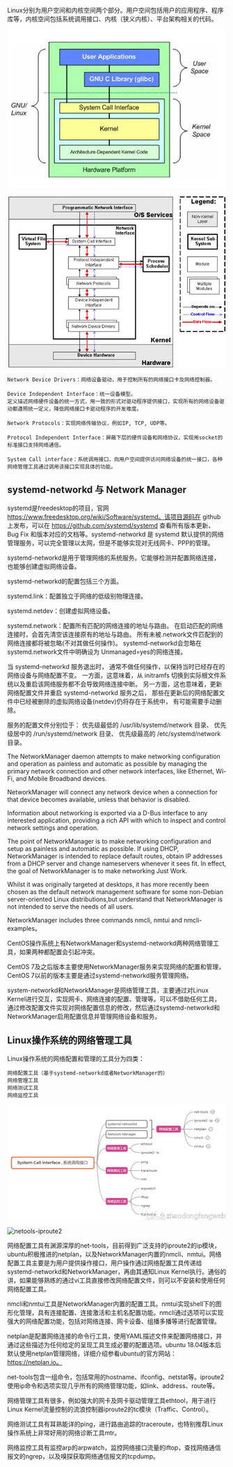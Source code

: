 Linux分别为用户空间和内核空间两个部分。用户空间包括用户的应用程序、程序库等，内核空间包括系统调用接口、内核（狭义内核）、平台架构相关的代码。

![KernelFrameWork](rc/KernelSpace.webp)

![NetWorkStack](rc/NetWorkStack.webp)

	Network Device Drivers：网络设备驱动，用于控制所有的网络接口卡及网络控制器。

	Device Independent Interface：统一设备模型。
	定义描述网络硬件设备的统一方式，用一致的形式对驱动程序提供接口，实现所有的网络设备驱动都遵照统一定义，降低网络接口卡驱动程序的开发难度。

	Network Protocols：实现网络传输协议，例如IP, TCP, UDP等。

	Protocol Independent Interface：屏蔽下层的硬件设备和网络协议，实现用socket的标准接口支持网络通信。

	System Call interface：系统调用接口，向用户空间提供访问网络设备的统一接口，各种网络管理工具通过调用该接口实现具体的功能。



## systemd-networkd 与 Network Manager

systemd是freedesktop的项目，官网 https://www.freedesktop.org/wiki/Software/systemd。该项目源码在 github 上发布，可以在 https://github.com/systemd/systemd 查看所有版本更新、 Bug Fix 和版本对应的文档等。systemd-networkd 是 systemd 默认提供的网络管理服务，可以完全管理以太网，但是不能够实现对无线网卡、PPP的管理。

systemd-networkd是用于管理网络的系统服务。它能够检测并配置网络连接， 也能够创建虚拟网络设备。

systemd-networkd的配置包括三个方面。

systemd.link：配置独立于网络的低级别物理连接。

systemd.netdev：创建虚拟网络设备。

systemd.network：配置所有匹配的网络连接的地址与路由。 在启动匹配的网络连接时，会首先清空该连接原有的地址与路由。 所有未被.network文件匹配到的网络连接都将被忽略(不对其做任何操作)。 systemd-networkd会忽略在 systemd.network文件中明确设为 Unmanaged=yes的网络连接。

当 systemd-networkd 服务退出时， 通常不做任何操作，以保持当时已经存在的网络设备与网络配置不变。 一方面，这意味着，从 initramfs 切换到实际根文件系统以及重启该网络服务都不会导致网络连接中断。 另一方面，这也意味着，更新网络配置文件并重启 systemd-networkd 服务之后， 那些在更新后的网络配置文件中已经被删除的虚拟网络设备(netdev)仍将存在于系统中， 有可能需要手动删除。

服务的配置文件分别位于： 优先级最低的 /usr/lib/systemd/network 目录、 优先级居中的 /run/systemd/network 目录、 优先级最高的 /etc/systemd/network 目录。


The NetworkManager daemon attempts to make networking configuration and operation as painless and automatic as possible by managing the primary network connection and other network interfaces, like Ethernet, Wi-Fi, and Mobile Broadband devices.

NetworkManager will connect any network device when a connection for that device becomes available, unless that behavior is disabled.

Information about networking is exported via a D-Bus interface to any interested application, providing a rich API with which to inspect and control network settings and operation.

The point of NetworkManager is to make networking configuration and setup as painless and automatic as possible. If using DHCP, NetworkManager is intended to replace default routes, obtain IP addresses from a DHCP server and change nameservers whenever it sees fit. In effect, the goal of NetworkManager is to make networking Just Work.

Whilst it was originally targeted at desktops, it has more recently been chosen as the default network management software for some non-Debian server-oriented Linux distributions,but understand that NetworkManager is not intended to serve the needs of all users.

NetworkManager includes three commands nmcli, nmtui and nmcli-examples。

CentOS操作系统上有NetworkManager和systemd-networkd两种网络管理工具，如果两种都配置会引起冲突。

CentOS 7及之后版本主要使用NetworkManager服务来实现网络的配置和管理，CentOS 7以前的版本主要是通过systemd-networkd服务管理网络。

system-networkd和NetworkManager是网络管理工具，主要通过对Linux Kernel进行交互，实现网卡、网络连接的配置、管理等。可以不借助任何工具，通过修改配置文件实现对网络配置信息的修改，然后通过systemd-networkd和NetworkManager启用配置信息并管理网络设备和服务。

## Linux操作系统的网络管理工具

Linux操作系统的网络配置和管理的工具分为四类：

	网络配置工具（基于systemd-networkd或者NetworkManager的）
	网络管理工具
	网络测试工具
	网络监控工具

![NetWorkStack](rc/netcmds.webp)


![netools-iproute2](rc/netools-iproute2.webp)

网络配置工具有渊源深厚的net-tools，目前得到广泛支持的iproute2的ip模块，ubuntu积极推进的netplan，以及NetworkManager内置的nmcli、nmtui。网络配置工具主要是为用户提供操作接口，用户操作通过网络配置工具传递给systemd-networkd和NetworkManager，再由其通知Linux Kernel执行。通俗的讲，如果能够熟练的通过vi工具直接修改网络配置文件，则可以不安装和使用任何网络配置工具。

nmcli和nmtui工具是NetworkManager内置的配置工具。nmtui实现shell下的图形化管理，具有连接配置、连接激活和主机名配置功能。nmcli通过选项可以实现强大的网络配置功能，包括对网络连接、网卡设备、组播多播等进行配置管理。

netplan是配置网络连接的命令行工具，使用YAML描述文件来配置网络接口，并通过这些描述为任何给定的呈现工具生成必要的配置选项。ubuntu 18.04版本后默认使用netplan管理网络，详细介绍参看ubuntu的官方网站：https://netplan.io。

net-tools包含一组命令，包括常用的hostname、ifconfig、netstat等。iproute2使用ip命令和选项实现几乎所有的网络管理功能，如link、address、route等。

网络管理工具有很多，例如强大的网卡及网卡驱动管理工具ethtool，用于进行Linux Kernel流量控制的流浪控制器iproute2的tc模块（Traffic、Control）。

网络测试工具有耳熟能详的ping，进行路由追踪的traceroute，也特别推荐Linux操作系统上非常好用的网络诊断工具mtr。

网络监控工具有监控arp的arpwatch，监控网络接口流量的iftop，查找网络通信报文的ngrep，以及嗅探获取网络通信报文的tcpdump。


